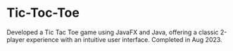 # Tic-Toc-Toe
Developed a Tic Tac Toe game using JavaFX and Java, offering a classic 2-player experience with an intuitive user interface. Completed in Aug 2023.
